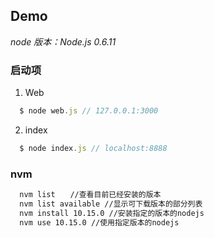 ## Demo

*node 版本：Node.js 0.6.11*

### 启动项

1. Web
``` javascript
  $ node web.js // 127.0.0.1:3000
```
2. index
``` javascript
  $ node index.js // localhost:8888
```

### nvm

``` bash
  nvm list　　//查看目前已经安装的版本
  nvm list available //显示可下载版本的部分列表
  nvm install 10.15.0 //安装指定的版本的nodejs
  nvm use 10.15.0 //使用指定版本的nodejs
```
